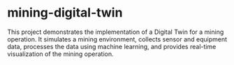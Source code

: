 # mining-digital-twin
This project demonstrates the implementation of a Digital Twin for a mining operation. It simulates a mining environment, collects sensor and equipment data, processes the data using machine learning, and provides real-time visualization of the mining operation.
